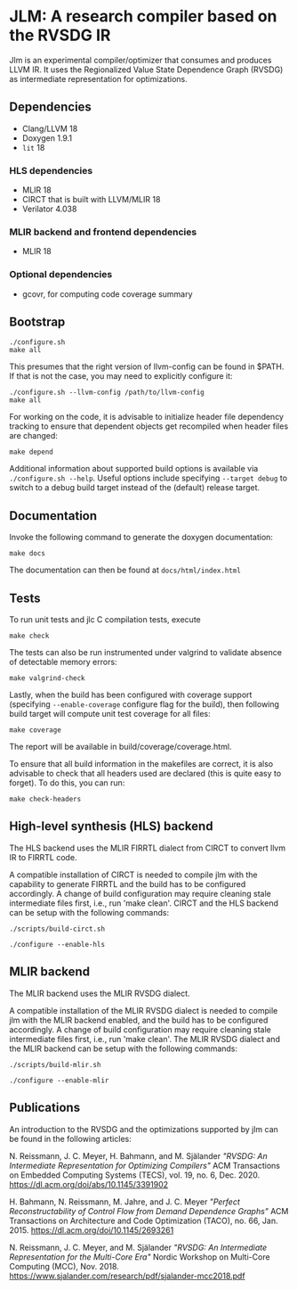# JLM: A research compiler based on the RVSDG IR

Jlm is an experimental compiler/optimizer that consumes and produces LLVM IR. It uses the
Regionalized Value State Dependence Graph (RVSDG) as intermediate representation for optimizations.

## Dependencies
* Clang/LLVM 18
* Doxygen 1.9.1
* `lit` 18

### HLS dependencies
* MLIR 18
* CIRCT that is built with LLVM/MLIR 18
* Verilator 4.038

### MLIR backend and frontend dependencies
* MLIR 18

### Optional dependencies
* gcovr, for computing code coverage summary

## Bootstrap
```
./configure.sh
make all
```

This presumes that the right version of llvm-config can be found in $PATH.
If that is not the case, you may need to explicitly configure it:

```
./configure.sh --llvm-config /path/to/llvm-config
make all
```

For working on the code, it is advisable to initialize header file
dependency tracking to ensure that dependent objects get recompiled when
header files are changed:

```
make depend
```

Additional information about supported build options is available via
`./configure.sh --help`. Useful options include specifying
`--target debug` to switch to a debug build target instead of the (default)
release target.

## Documentation
Invoke the following command to generate the doxygen documentation:
```
make docs
```
The documentation can then be found at `docs/html/index.html`

## Tests
To run unit tests and jlc C compilation tests, execute
```
make check
```

The tests can also be run instrumented under valgrind to validate absence
of detectable memory errors:
```
make valgrind-check
```

Lastly, when the build has been configured with coverage support (specifying
`--enable-coverage` configure flag for the build), then following build target
will compute unit test coverage for all files:
```
make coverage
```
The report will be available in build/coverage/coverage.html.

To ensure that all build information in the makefiles are correct, it is also
advisable to check that all headers used are declared (this is quite easy
to forget). To do this, you can run:
```
make check-headers
```

## High-level synthesis (HLS) backend
The HLS backend uses the MLIR FIRRTL dialect from CIRCT to convert llvm IR to FIRRTL code.

A compatible installation of CIRCT is needed to compile jlm with the capability to generate FIRRTL
and the build has to be configured accordingly. A change of build configuration may require cleaning
stale intermediate files first, i.e., run 'make clean'.
CIRCT and the HLS backend can be setup with the following commands:
```
./scripts/build-circt.sh

./configure --enable-hls
```

## MLIR backend
The MLIR backend uses the MLIR RVSDG dialect.

A compatible installation of the MLIR RVSDG dialect is needed to compile jlm with the MLIR backend
enabled, and the build has to be configured accordingly. A change of build configuration may require
cleaning stale intermediate files first, i.e., run 'make clean'.
The MLIR RVSDG dialect and the MLIR backend can be setup with the following commands:
```
./scripts/build-mlir.sh

./configure --enable-mlir
```

## Publications
An introduction to the RVSDG and the optimizations supported by jlm can be found in the
following articles:

N. Reissmann, J. C. Meyer, H. Bahmann, and M. Själander
*"RVSDG: An Intermediate Representation for Optimizing Compilers"*
ACM Transactions on Embedded Computing Systems (TECS), vol. 19, no. 6, Dec. 2020.
https://dl.acm.org/doi/abs/10.1145/3391902

H. Bahmann, N. Reissmann, M. Jahre, and J. C. Meyer
*"Perfect Reconstructability of Control Flow from Demand Dependence Graphs"*
ACM Transactions on Architecture and Code Optimization (TACO), no. 66, Jan. 2015.
https://dl.acm.org/doi/10.1145/2693261

N. Reissmann, J. C. Meyer, and M. Själander
*"RVSDG: An Intermediate Representation for the Multi-Core Era"*
Nordic Workshop on Multi-Core Computing (MCC), Nov. 2018.
https://www.sjalander.com/research/pdf/sjalander-mcc2018.pdf
